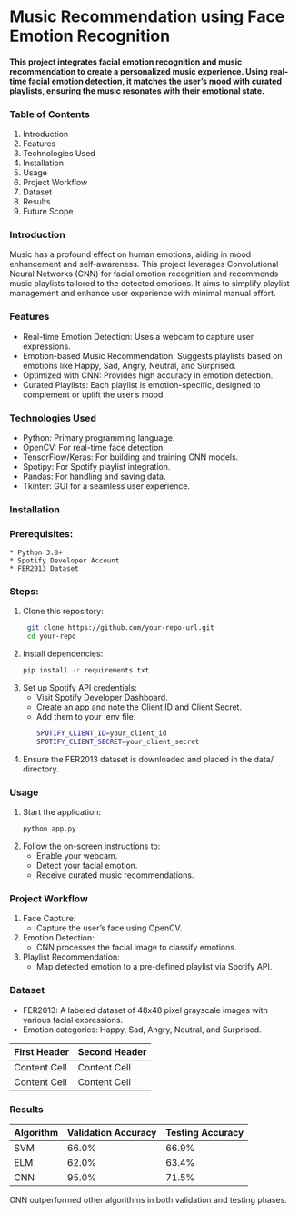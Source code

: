 # Music Recommendation using Face Emotion Recognition

#### This project integrates facial emotion recognition and music recommendation to create a personalized music experience. Using real-time facial emotion detection, it matches the user’s mood with curated playlists, ensuring the music resonates with their emotional state.


### Table of Contents
1. Introduction
2. Features
3. Technologies Used
4. Installation
5. Usage
6. Project Workflow
7. Dataset
8. Results
9. Future Scope


### Introduction
Music has a profound effect on human emotions, aiding in mood enhancement and self-awareness. This project leverages Convolutional Neural Networks (CNN) for facial emotion recognition and recommends music playlists tailored to the detected emotions. It aims to simplify playlist management and enhance user experience with minimal manual effort.


### Features
* Real-time Emotion Detection: Uses a webcam to capture user expressions.
* Emotion-based Music Recommendation: Suggests playlists based on emotions like Happy, Sad, Angry, Neutral, and Surprised.
* Optimized with CNN: Provides high accuracy in emotion detection.
* Curated Playlists: Each playlist is emotion-specific, designed to complement or uplift the user’s mood.


### Technologies Used
* Python: Primary programming language.
* OpenCV: For real-time face detection.
* TensorFlow/Keras: For building and training CNN models.
* Spotipy: For Spotify playlist integration.
* Pandas: For handling and saving data.
* Tkinter: GUI for a seamless user experience.


### Installation
### Prerequisites:
    * Python 3.8+
    * Spotify Developer Account
    * FER2013 Dataset
### Steps:
1. Clone this repository:
   ```bash
    git clone https://github.com/your-repo-url.git
    cd your-repo
   ```
2. Install dependencies:
   ```bash
   pip install -r requirements.txt
   ```
3. Set up Spotify API credentials:
   * Visit Spotify Developer Dashboard.
   * Create an app and note the Client ID and Client Secret.
   * Add them to your .env file:
     ```bash
     SPOTIFY_CLIENT_ID=your_client_id
     SPOTIFY_CLIENT_SECRET=your_client_secret
     ```
4. Ensure the FER2013 dataset is downloaded and placed in the data/ directory.


### Usage
1. Start the application:
   ```bash
   python app.py
   ```
2. Follow the on-screen instructions to:
   * Enable your webcam.
   * Detect your facial emotion.
   * Receive curated music recommendations.


### Project Workflow
1. Face Capture:
   * Capture the user’s face using OpenCV.
2. Emotion Detection:
   * CNN processes the facial image to classify emotions.
3. Playlist Recommendation:
   * Map detected emotion to a pre-defined playlist via Spotify API.


### Dataset
   * FER2013: A labeled dataset of 48x48 pixel grayscale images with various facial expressions.
   * Emotion categories: Happy, Sad, Angry, Neutral, and Surprised.

| First Header  | Second Header |
| ------------- | ------------- |
| Content Cell  | Content Cell  |
| Content Cell  | Content Cell  |
### Results
| Algorithm |	Validation Accuracy |	Testing Accuracy |
| --------- | -------------------- | ------------------ |
| SVM |	66.0% |	66.9% |
| ELM |	62.0% |	63.4% |
| CNN |	95.0% |	71.5% |
CNN outperformed other algorithms in both validation and testing phases.
